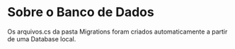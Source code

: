 # Sobre o Banco de Dados

Os arquivos.cs da pasta Migrations foram criados automaticamente a partir de uma Database local.